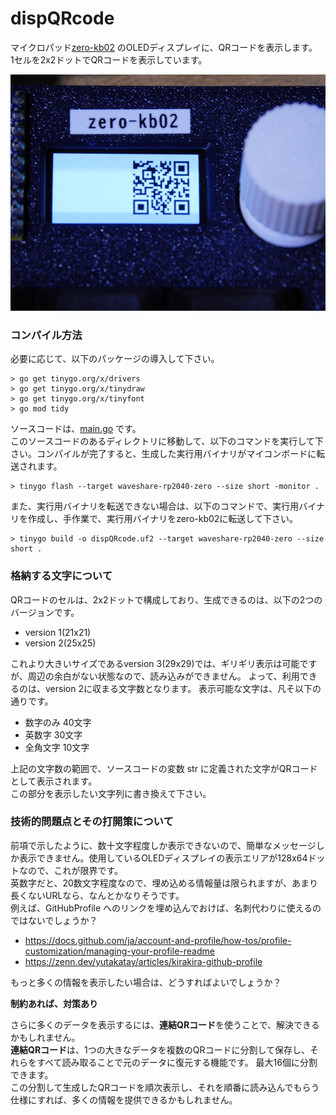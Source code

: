 # dispQRcode
<!-- pandoc -f markdown -t html5 -o README.html -c ../github.css README.md -->

マイクロパッド[zero-kb02](https://github.com/sago35/tinygo_keeb_workshop_2024/blob/main/buildguide.md) のOLEDディスプレイに、QRコードを表示します。  
1セルを2x2ドットでQRコードを表示しています。  

![zero-kb02](./photo/DSCN0311_800x600.jpg)  

### コンパイル方法  

必要に応じて、以下のパッケージの導入して下さい。

    > go get tinygo.org/x/drivers
    > go get tinygo.org/x/tinydraw
    > go get tinygo.org/x/tinyfont
    > go mod tidy

ソースコードは、[main.go](main.go) です。  
このソースコードのあるディレクトリに移動して、以下のコマンドを実行して下さい。コンパイルが完了すると、生成した実行用バイナリがマイコンボードに転送されます。  

    > tinygo flash --target waveshare-rp2040-zero --size short -monitor .

また、実行用バイナリを転送できない場合は、以下のコマンドで、実行用バイナリを作成し、手作業で、実行用バイナリをzero-kb02に転送して下さい。  

    > tinygo build -o dispQRcode.uf2 --target waveshare-rp2040-zero --size short .

### 格納する文字について

QRコードのセルは、2x2ドットで構成しており、生成できるのは、以下の2つのバージョンです。

* version 1(21x21)
* version 2(25x25)

これより大きいサイズであるversion 3(29x29)では、ギリギリ表示は可能ですが、周辺の余白がない状態なので、読み込みができません。
よって、利用できるのは、version 2に収まる文字数となります。
表示可能な文字は、凡そ以下の通りです。

* 数字のみ  40文字
* 英数字    30文字
* 全角文字  10文字


上記の文字数の範囲で、ソースコードの変数 str に定義された文字がQRコードとして表示されます。  
この部分を表示したい文字列に書き換えて下さい。  

### 技術的問題点とその打開策について

前項で示したように、数十文字程度しか表示できないので、簡単なメッセージしか表示できません。使用しているOLEDディスプレイの表示エリアが128x64ドットなので、これが限界です。  
英数字だと、20数文字程度なので、埋め込める情報量は限られますが、あまり長くないURLなら、なんとかなりそうです。  
例えば、GitHubProfile へのリンクを埋め込んでおけば、名刺代わりに使えるのではないでしょうか？  

* https://docs.github.com/ja/account-and-profile/how-tos/profile-customization/managing-your-profile-readme
* https://zenn.dev/yutakatay/articles/kirakira-github-profile

もっと多くの情報を表示したい場合は、どうすればよいでしょうか？

**制約あれば、対策あり**

さらに多くのデータを表示するには、**連結QRコード**を使うことで、解決できるかもしれません。  
**連結QRコード**は、1つの大きなデータを複数のQRコードに分割して保存し、それらをすべて読み取ることで元のデータに復元する機能です。
最大16個に分割できます。  
この分割して生成したQRコードを順次表示し、それを順番に読み込んでもらう仕様にすれば、多くの情報を提供できるかもしれません。  
